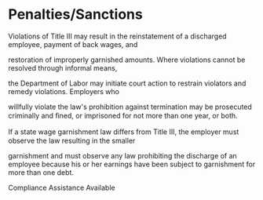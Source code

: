 # Penalties/Sanctions

Violations of Title III may result in the reinstatement of a discharged employee, payment of back wages, and

restoration of improperly garnished amounts. Where violations cannot be resolved through informal means,

the Department of Labor may initiate court action to restrain violators and remedy violations. Employers who

willfully violate the law's prohibition against termination may be prosecuted criminally and ﬁned, or imprisoned for not more than one year, or both.

If a state wage garnishment law diﬀers from Title III, the employer must observe the law resulting in the smaller

garnishment and must observe any law prohibiting the discharge of an employee because his or her earnings have been subject to garnishment for more than one debt.

Compliance Assistance Available